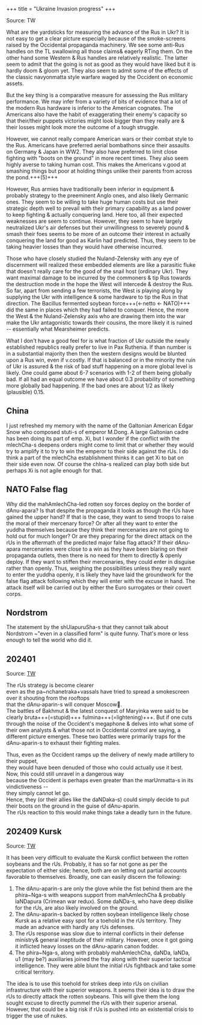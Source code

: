 +++
title = "Ukraine Invasion progress"
+++

Source: TW

What are the yardsticks for measuring the advance of the Rus in Ukr? It is not easy to get a clear picture especially because of the smoke-screens raised by the Occidental propaganda machinery. We see some anti-Rus handles on the TL swallowing all those claims& eagerly RTing them. On the other hand some Western & Rus handles are relatively realistic. The latter seem to admit that the going is not as good as they would have liked but it is hardly doom & gloom yet. They also seem to admit some of the effects of the classic navyonmatta style warfare waged by the Occident on economic assets. 

But the key thing is a comparative measure for assessing the Rus military performance. We may infer from a variety of bits of evidence that a lot of the modern Rus hardware is inferior to the American cognates. The Americans also have the habit of exaggerating their enemy's capacity so that their/their puppets victories might look bigger than they really are & their losses might look more the outcome of a tough struggle. 

However, we cannot really compare American wars or their combat style to the Rus. Americans have preferred aerial bombathons since their assaults on Germany & Japan in WW2. They also have preferred to limit close fighting with "boots on the ground" in more recent times. They also seem highly averse to taking human cost. This makes the Americans v.good at smashing things but poor at holding things unlike their parents from across the pond.+++(5)+++ 

However, Rus armies have traditionally been inferior in equipment & probably strategy to the preeminent Anglo ones, and also likely Germanic ones. They seem to be willing to take huge human costs but use their strategic depth well to prevail with their primary capability as a land power to keep fighting & actually conquering land. Here too, all their expected weaknesses are seem to continue. However, they seem to have largely neutralized Ukr's air defenses but their unwillingness to severely pound & smash their foes seems to be more of an outcome their interest in actually conquering the land for good as Karlin had predicted. Thus, they seem to be taking heavier losses than they would have otherwise incurred. 

Those who have closely studied the Nuland-Zelensky with any eye of discernment will realized these embedded elements are like a parasitic fluke that doesn't really care for the good of the snail host (ordinary Ukr). They want maximal damage to be incurred by the commoners & tip Rus towards the destruction mode in the hope the West will intercede & destroy the Rus. So far, apart from sending a few terrorists, the West is playing along by supplying the Ukr with intelligence & some hardware to tip the Rus in that direction. The Bacillus fermented soybean force+++(←netto <- NATO)+++ did the same in places which they had failed to conquer. Hence, the more the West & the Nuland-Zelensky axis who are drawing them into the war make the Ukr antagonistic towards their cousins, the more likely it is ruined -- essentially what Mearsheimer predicts. 

What I don't have a good feel for is what fraction of Ukr outside the newly established republics really prefer to live in Pax Ruthenia. If than number is in a substantial majority then then the western designs would be blunted upon a Rus win, even if v.costly. If that is balanced or in the minority the ruin of Ukr is assured & the risk of bad stuff happening on a more global level is likely. One could game about 6-7 scenarios with 1-2 of them being globally bad. If all had an equal outcome we have about 0.3 probability of something more globally bad happening. If the bad ones are about 1/2 as likely (plausible) 0.15.


## China
I just refreshed my memory with the name of the Galtonian American Edgar Snow who composed stuti-s of emperor M.Dong. A large Galtonian cadre has been doing its part of emp. Xi, but I wonder if the conflict with the mlechCha-s deepens orders might come to limit that or whether they would try to amplify it to try to win the emperor to their side against the rUs. I do think a part of the mlechCha establishment thinks it can get Xi to bat on their side even now. Of course the chIna-s realized can play both side but perhaps Xi is not agile enough for that.

## NATO False flag
Why did the mahAmlechCha-led rotten soy forces deploy on the border of dAnu-apara? Is that despite the propaganda it looks as though the rUs have gained the upper hand? If that is the case, they want to send troops to raise the moral of their mercenary force? Or after all they want to enter the yuddha themselves because they think their mercenaries are not going to hold out for much longer? Or are they preparing for the direct attack on the rUs in the aftermath of the predicted major false flag attack? If their dAnu-apara mercenaries were close to a win as they have been blaring on their propaganda outlets, then there is no need for them to directly & openly deploy. If they want to stiffen their mercenaries, they could enter in disguise rather than openly. Thus, weighing the possibilities unless they really want to enter the yuddha openly, it is likely they have laid the groundwork for the false flag attack following which they will enter with  the excuse in hand. The attack itself will be carried out by either the Euro surrogates or their covert corps.

## Nordstrom
The statement by the shUlapuruSha-s that they cannot talk about Nordstrom ~"even in a classified form" is quite funny. That's more or less enough to tell the world who did it.

## 202401
Source: [TW](https://twitter.com/blog_supplement/status/1743123313084313768)

The rUs strategy is become clearer  
even as the pa~nchanetraka+vassals have tried to spread a smokescreen over it shouting from the rooftops  
that the dAnu-aparin-s will conquer Moscow🙂.  
The battles of Bakhmut & the latest conquest of Maryinka were said to be clearly bruta+++(=stupid)+++ fulmina+++(=lightening)+++.
But if one cuts through the noise of the Occident's megaphone & delves into what some of their own analysts & what those not in Occidental control are saying, a different picture emerges. These two battles were primarily traps for the dAnu-aparin-s to exhaust their fighting males.

Thus, even as the Occident ramps up the delivery of newly made artillery to their puppet,  
they would have been denuded of those who could actually use it best.  
Now, this could still unravel in a dangerous way  
because the Occident is perhaps even greater than the marUnmatta-s in its vindictiveness --  
they simply cannot let go.  
Hence, they (or their allies like the daNDaka-s) could simply decide to put their boots on the ground in the guise of dAnu-aparin.  
The rUs reaction to this would make things take a deadly turn in the future.


## 202409 Kursk
Source: [TW](https://x.com/blog_supplement/status/1829762807191031884)

It has been very difficult to evaluate the Kursk conflict between the rotten soybeans and the rUs. Probably, it has so far not gone as per the expectation of either side; hence, both are on letting out partial accounts favorable to themselves. Broadly, one can easily discern the following:

1. The dAnu-aparin-s are only the glove while the fist behind them are the phira~Nga-s  with weapons support from mahAmlechCha & probably laNDapura (Crimean war redux). Some daNDa-s, who have deep dislike for the rUs, are also likely involved on the ground. 
2. The dAnu-aparin-s backed by rotten soybean intelligence likely chose Kursk as a relative easy spot for a toehold in the rUs territory. They made an advance with hardly any rUs defenses. 
3. The rUs response was slow due to internal conflicts in their defense ministry& general ineptitude of their military. However, once it got going it inflicted heavy losses on the dAnu-aparin canon fodder. 
4. The phira~Nga-s, along with probably mahAmlechCha, daNDa, laNDa, u1 (may be?) auxiliaries joined the fray along with their superior tactical intelligence. They were able blunt the initial rUs fightback and take some critical territory. 
   

The idea is to use this toehold for strikes deep into rUs on civilian infrastructure with their superior weapons. It seems their idea is to draw the rUs to directly attack the rotten soybeans. This will give them the long sought excuse to directly pummel the rUs with their superior arsenal. However, that could be a big risk if rUs is pushed into an existential crisis to trigger the use of nukes.
